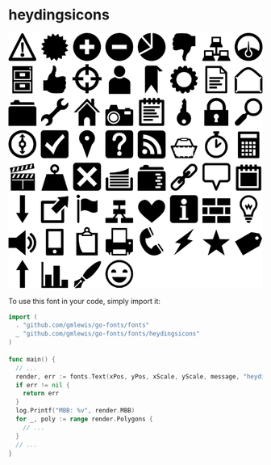 # heydingsicons

![heydingsicons](heydingsicons.png)

To use this font in your code, simply import it:

```go
import (
  . "github.com/gmlewis/go-fonts/fonts"
  _ "github.com/gmlewis/go-fonts/fonts/heydingsicons"
)

func main() {
  // ...
  render, err := fonts.Text(xPos, yPos, xScale, yScale, message, "heydingsicons", Center)
  if err != nil {
    return err
  }
  log.Printf("MBB: %v", render.MBB)
  for _, poly := range render.Polygons {
    // ...
  }
  // ...
}
```
